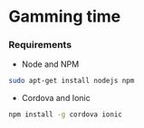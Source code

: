 # Gamming time

### Requirements
* Node and NPM
```bash
sudo apt-get install nodejs npm
```
* Cordova and Ionic
```bash
npm install -g cordova ionic
```
